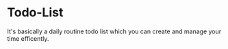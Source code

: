 # Todo-List
It's basically a daily routine todo list which you can create and manage your time efficently.
